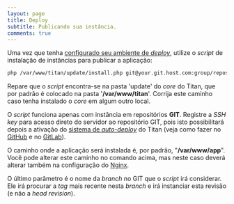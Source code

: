```yaml
---
layout: page
title: Deploy
subtitle: Publicando sua instância.
comments: true
---
```


Uma vez que tenha [configurado seu ambiente de _deploy_](/docs/environment), utilize o _script_ de instalação de instâncias para publicar a aplicação:

```bash
php /var/www/titan/update/install.php git@your.git.host.com:group/repository.git /var/www/app branch-name
```

Repare que o _script_ encontra-se na pasta 'update' do _core_ do Titan, que por padrão é colocado na pasta '**/var/www/titan**'. Corrija este caminho caso tenha instalado o _core_ em algum outro local.

O _script_ funciona apenas com instância em repositórios **GIT**. Registre a _SSH key_ para acesso direto do servidor ao repositório GIT, pois isto possibilitará depois a ativação do [sistema de _auto-deploy_](/docs/auto-deploy) do Titan (veja como fazer no [GitHub](https://help.github.com/articles/connecting-to-github-with-ssh/) e no [GitLab](https://docs.gitlab.com/ce/ssh/README.html)).

O caminho onde a aplicação será instalada é, por padrão, "**/var/www/app**". Você pode alterar este caminho no comando acima, mas neste caso deverá alterar também na configuração do [Nginx](http://nginx.com).

O último parâmetro é o nome da _branch_ no GIT que o _script_ irá considerar. Ele irá procurar a _tag_ mais recente nesta _branch_ e irá instanciar esta revisão (e não a _head revision_).

